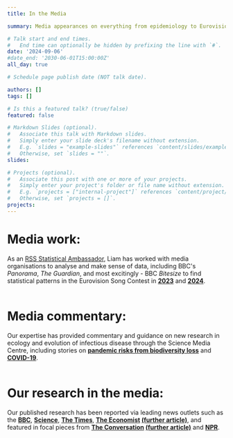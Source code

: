```yaml
---
title: In the Media

summary: Media appearances on everything from epidemiology to Eurovision.

# Talk start and end times.
#   End time can optionally be hidden by prefixing the line with `#`.
date: '2024-09-06'
#date_end: '2030-06-01T15:00:00Z'
all_day: true

# Schedule page publish date (NOT talk date).

authors: []
tags: []

# Is this a featured talk? (true/false)
featured: false

# Markdown Slides (optional).
#   Associate this talk with Markdown slides.
#   Simply enter your slide deck's filename without extension.
#   E.g. `slides = "example-slides"` references `content/slides/example-slides.md`.
#   Otherwise, set `slides = ""`.
slides:

# Projects (optional).
#   Associate this post with one or more of your projects.
#   Simply enter your project's folder or file name without extension.
#   E.g. `projects = ["internal-project"]` references `content/project/deep-learning/index.md`.
#   Otherwise, set `projects = []`.
projects:
---
```


# Media work:
As an [RSS Statistical Ambassador](https://rss.org.uk/membership/faq/rss-statistical-ambassadors/), Liam has worked with media organisations to analyse and make sense of data, including BBC's *Panorama*, *The Guardian*, and most excitingly - BBC *Bitesize* to find statistical patterns in the Eurovision Song Contest in **[2023](https://www.bbc.co.uk/bitesize/articles/zq29qyc)** and **[2024](https://www.bbc.co.uk/bitesize/articles/zvv4mbk)**.
<br><br>

# Media commentary:
Our expertise has provided commentary and guidance on new research in ecology and evolution of infectious disease through the Science Media Centre, including stories on **[pandemic risks from biodiversity loss](https://www.sciencemediacentre.org/expert-reaction-to-an-ipbes-workshop-report-on-biodiversity-and-pandemics/)** and **[COVID-19](https://www.sciencemediacentre.org/expert-reaction-to-preprint-on-air-pollution-in-england-and-covid-19-severity/)**. <br><br>

# Our research in the media:
Our published research has been reported via leading news outlets such as the **[BBC](https://www.bbc.co.uk/news/uk-scotland-edinburgh-east-fife-38207006)**,
**[Science](https://www.science.org/content/article/map-pinpoints-hotspot-bat-transmitted-diseases)**, 
**[The Times](https://www.thetimes.com/uk/healthcare/article/warning-of-next-pandemic-viruses-hx67gngv6)**, 
**[The Economist](https://www.economist.com/science-and-technology/2016/01/07/zoonotic-disease) [(further article)](https://www.economist.com/science-and-technology/preprints-on-the-coronavirus-have-been-impressively-reliable/21807492)**, and featured in focal pieces from
**[The Conversation](https://theconversation.com/will-summer-slow-the-spread-of-covid-19-new-research-sheds-light-144654) [(further article)](https://theconversation.com/preprints-how-draft-academic-papers-have-become-essential-in-the-fight-against-covid-158811)** and **[NPR](https://www.npr.org/sections/goatsandsoda/2016/01/08/462401329/worrisome-bat-disease-map-shouldnt-make-people-fear-bats)**.
 <br><br>